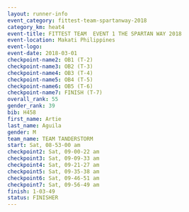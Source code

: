 ```yaml
---
layout: runner-info 
event_category: fittest-team-spartanway-2018 
category_km: heat4 
event-title: FITTEST TEAM  EVENT 1 THE SPARTAN WAY 2018 
event-location: Makati Philippines 
event-logo: 
event-date: 2018-03-01 
checkpoint-name2: OB1 (T-2) 
checkpoint-name3: OB2 (T-3) 
checkpoint-name4: OB3 (T-4) 
checkpoint-name5: OB4 (T-5) 
checkpoint-name6: OB5 (T-6) 
checkpoint-name7: FINISH (T-7) 
overall_rank: 55
gender_rank: 39
bib: H458
first_name: Artie
last_name: Aguila
gender: M
team_name: TEAM TANDERSTORM
start: Sat, 08-53-00 am
checkpoint2: Sat, 09-00-22 am
checkpoint3: Sat, 09-09-33 am
checkpoint4: Sat, 09-21-27 am
checkpoint5: Sat, 09-35-38 am
checkpoint6: Sat, 09-46-51 am
checkpoint7: Sat, 09-56-49 am
finish: 1-03-49
status: FINISHER
---
```

